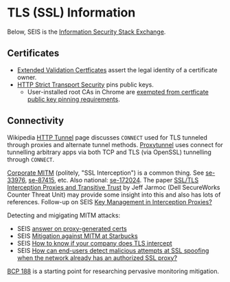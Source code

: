 TLS (SSL) Information
=====================

Below, SEIS is the [Information Security Stack Exchange][SEIS].

Certificates
------------

* [Extended Validation Certficates][EV] assert the legal identity
  of a certificate owner.
* [HTTP Strict Transport Security][HSTS] pins public keys.
  * User-installed root CAs in Chrome are [exempted from certficate
    public key pinning requirements][imperialviolet.org/pinning].

Connectivity
------------

Wikipedia [HTTP Tunnel] page discusses `CONNECT` used for TLS
tunneled through proxies and alternate tunnel methods. [Proxytunnel]
uses connect for tunnelling arbitrary apps via both TCP and TLS
(via OpenSSL) tunnelling through `CONNECT`.

[Corporate MITM] (politely, "SSL Interception") is a common thing.
See [se-33976], [se-87415], etc. Also national: [se-172024]. The
paper [SSL/TLS Interception Proxies and Transitive Trust][jarmoc] by
Jeff Jarmoc (Dell SecureWorks Counter Threat Unit) may provide some
insight into this and also has lots of references. Follow-up on
SEIS [Key Management in Interception Proxies?][se-51500]

Detecting and migigating MITM attacks:
* SEIS [answer on proxy-generated certs][se-49526]
* SEIS [Mitigation against MITM at Starbucks][se-84323]
* SEIS [How to know if your company does TLS intercept][se-129719]
* SEIS [How can end-users detect malicious attempts at SSL spoofing
  when the network already has an authorized SSL proxy?][se-16293]

[BCP 188] is a starting point for researching pervasive monitoring
mitigation.



[BCP 188]: https://tools.ietf.org/html/bcp188
[EV]: https://en.wikipedia.org/wiki/Extended_Validation_Certificate
[HSTS]: https://en.wikipedia.org/wiki/HTTP_Strict_Transport_Security
[HTTP Tunnel]: https://en.wikipedia.org/wiki/HTTP_tunnel
[Proxytunnel]: http://proxytunnel.sourceforge.net/intro.php
[SEIS]: https://security.stackexchange.com/
[corporate MITM]: https://directorblue.blogspot.com/2006/07/think-your-ssl-traffic-is-secure-if.html
[imperialviolet.org/pinning]: https://www.imperialviolet.org/2011/05/04/pinning.html
[jarmoc]: https://media.blackhat.com/bh-eu-12/Jarmoc/bh-eu-12-Jarmoc-SSL_TLS_Interception-WP.pdf
[se-16293]: https://security.stackexchange.com/q/16293/12254
[se-33976]: https://security.stackexchange.com/q/33976/12254
[se-49526]: https://security.stackexchange.com/a/49526/12254
[se-51500]: https://security.stackexchange.com/q/51500/12254
[se-84323]: https://security.stackexchange.com/a/84323/12254
[se-87415]: https://security.stackexchange.com/questions/87415/certificate-pinning-and-corporate-mitm
[se-129719]: https://security.stackexchange.com/a/129719/12254
[se-172024]: https://security.stackexchange.com/a/172024/12254

